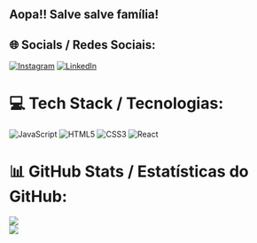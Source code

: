 ## Aopa!! Salve salve família! 

## 🌐 Socials / Redes Sociais:
[![Instagram](https://img.shields.io/badge/Instagram-%23E4405F.svg?logo=Instagram&logoColor=white)](https://instagram.com/_cesaum) [![LinkedIn](https://img.shields.io/badge/LinkedIn-%230077B5.svg?logo=linkedin&logoColor=white)](https://linkedin.com/in/césar-augusto-sousa-pinho)

# 💻 Tech Stack / Tecnologias:
![JavaScript](https://img.shields.io/badge/javascript-%23323330.svg?style=for-the-badge&logo=javascript&logoColor=%23F7DF1E) ![HTML5](https://img.shields.io/badge/html5-%23E34F26.svg?style=for-the-badge&logo=html5&logoColor=white) ![CSS3](https://img.shields.io/badge/css3-%231572B6.svg?style=for-the-badge&logo=css3&logoColor=white) ![React](https://img.shields.io/badge/react-%2320232a.svg?style=for-the-badge&logo=react&logoColor=%2361DAFB)
# 📊 GitHub Stats / Estatísticas do GitHub:
![](https://github-readme-stats.vercel.app/api?username=oCesaum&theme=vision-friendly-dark&hide_border=true&include_all_commits=true&count_private=true)<br/>
![](https://github-readme-stats.vercel.app/api/top-langs/?username=oCesaum&theme=vision-friendly-dark&hide_border=true&include_all_commits=true&count_private=true&layout=compact)
